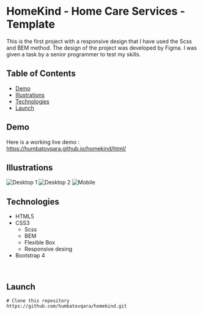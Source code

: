 # HomeKind - Home Care Services - Template
This is the first project with a responsive design that I have used the Scss and BEM method. The design of the project was developed by Figma. I was given a task by a senior programmer to test my skills.<br />

## Table of Contents
- [Demo](#demo)
- [Illustrations](#illustrations)
- [Technologies](#technologies)
- [Launch](#launch)

## Demo
Here is a working live demo : https://humbatovqara.github.io/homekind/html/

## Illustrations
![Desktop 1](https://user-images.githubusercontent.com/60696274/138569838-3a0815ce-516f-4203-b9e1-becd028a2fef.PNG)
![Desktop 2](https://user-images.githubusercontent.com/60696274/138569840-2eef5c72-51f9-48a8-a263-475ef362aa7c.PNG)
![Mobile](https://user-images.githubusercontent.com/60696274/138569842-6f6db2b7-5286-440e-983f-5e6a7c2ffcaa.PNG)
<br />

## Technologies
- HTML5
- CSS3
  - Scss
  - BEM
  - Flexible Box
  - Responsive desing
- Bootstrap 4
<br />

## Launch
```
# Clone this repository
https://github.com/humbatovqara/homekind.git
```

